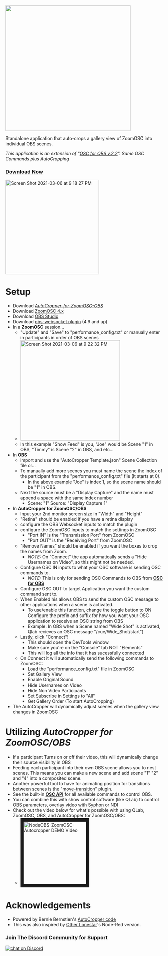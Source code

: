 <img src="https://user-images.githubusercontent.com/70780576/110203165-5f21c000-7e21-11eb-942b-c72140d79f2f.png" width="400">

Standalone application that auto-crops a gallery view of ZoomOSC into individual OBS scenes.

*This application is an extension of "[OSC for OBS v.2.2](https://github.com/jshea2/OSC-for-OBS)". Same OSC Commands plus AutoCropping*

### [Download Now]()

<img width="299" alt="Screen Shot 2021-03-06 at 9 18 27 PM" src="https://user-images.githubusercontent.com/70780576/110230699-8f239e80-7ec7-11eb-8e8f-d152268d9306.png">


# Setup
- Download [*AutoCropper-for-ZoomOSC-OBS*]()
- Download [ZoomOSC 4.x](https://www.liminalet.com/zoomosc)
- Download [OBS Studio](https://obsproject.com/download)
- Download [obs-websocket plugin](https://github.com/Palakis/obs-websocket/releases/tag/4.9.0) (4.9 and up)
- In a **ZoomOSC** session...
  - "Update" and "Save" to "performance_config.txt" or manually enter in participants in order of OBS scenes
  - <img width="318" alt="Screen Shot 2021-03-06 at 9 22 32 PM" src="https://user-images.githubusercontent.com/70780576/110229994-5b924580-7ec2-11eb-9872-e3ac2a67f9bf.png">
  - In this example "Show Feed" is you, "Joe" would be Scene "1" in OBS, "Timmy" is Scene "2" in OBS, and etc...
- In **OBS** 
  - import and use the "AutoCropper Template.json" Scene Collection file or...
  -  To manually add more scenes you must name the scene the index of the participant from the "performance_config.txt" file (It starts at 0). 
      -  In the above example "Joe" is index 1, so the scene name should be "1" in OBS. 
  -  Next the source must be a "Display Capture" and the name must append a space with the same index number 
      - Scene: "1" Source: "Display Capture 1"
- In **AutoCropper for ZoomOSC/OBS** 
    - Input your 2nd monitor screen size in "Width" and "Height"
    - "Retina" should be enabled if you have a retina display
    - configure the OBS Websocket inputs to match the plugin
    - configure the ZoomOSC inputs to match the settings in ZoomOSC
      - "Port IN" is the "Transmission Port" from ZoomOSC
      - "Port OUT" is the "Receiving Port" from ZoomOSC
    - "Remove Names" should be enabled if you want the boxes to crop the names from Zoom.
      - *NOTE:* On "Connect" the app automatically sends a "Hide Usernames on Video", so this might not be needed.
    - Configure OSC IN inputs to what your OSC software is sending OSC commands to.
      - *NOTE:* This is only for sending OSC Commands to OBS from **[OSC for OBS](https://github.com/jshea2/OSC-for-OBS)**  
    - Configure OSC OUT to target Application you want the custom command sent to.
    - When Enabled his allows OBS to send the custom OSC message to other applications when a scene is activated.
      - To use/enable this function, change the toggle button to ON Configure the prefix and suffix for how you want your OSC application to receive an OSC string from OBS
      - Example: In OBS when a Scene named "Wide Shot" is activated, Qlab recieves an OSC message "/cue/Wide_Shot/start")
    - Lastly, click "Connect"! 
      - This should open the DevTools window.
      - Make sure you're on the "Console" tab NOT "Elements"
      - This will log all the info that it has sucessfully connected
    - On Connect it will automatically send the following commands to ZoomOSC:
      - Load the "performance_config.txt" file in ZoomOSC
      - Set Gallery View
      - Enable Original Sound
      - Hide Usernames on Video
      - Hide Non Video Participants
      - Set Subscribe in Settings to "All"
      - Get Gallery Order (To start AutoCropping)
- The AutoCropper will dynamically adjust scenes when the gallery view changes in ZoomOSC

# Utilizing *AutoCropper for ZoomOSC/OBS*

- If a participant Turns on or off their video, this will dynamically change their source visibility in OBS
- Feeding each participant into their own OBS scene allows you to nest scenes. This means you can make a new scene and add scene "1" "2" and "4" into a composited scene. 
- Another powerful tool to have for animating position for transitions between scenes is the "[move-transition](https://obsproject.com/forum/resources/move-transition.913/)" plugin.
- See the built-in **[OSC API](https://github.com/jshea2/OSC-for-OBS)** for all available commands to control OBS.
- You can combine this with show control software (like QLab) to control OBS parameters, overlay video with Syphon or NDI
- Check out the video below for what's possible with using QLab, ZoomOSC, OBS, and AutoCropper for ZoomOSC/OBS:
    - <a href="https://youtu.be/pR-0IUBodrc" target="_blank"><img src="http://img.youtube.com/vi/pR-0IUBodrc/0.jpg" 
alt="NodeOBS-ZoomOSC-Autocropper DEMO Video" width="200" border="10" /></a>



# Acknowledgements
- Powered by Bernie Bernstien's [AutoCropper code](https://github.com/bbernstein/izzy-crop-zoom-gallery)
- This was also inspired by [Other Lonestar](https://www.youtube.com/watch?v=WUJUGsxdMEQ)'s Node-Red version.

### Join The Discord Community for Support
<a href="https://discord.gg/FJ79AKPgSk">
        <img src="https://img.shields.io/discord/308323056592486420?logo=discord"
            alt="chat on Discord"></a>
